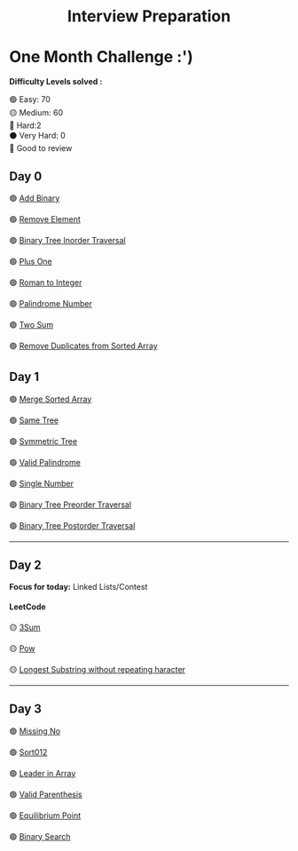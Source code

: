 <h1 align="center">Interview Preparation</h1>

<!-- <div align="center">

<a href="https://github.com/abhisheknaiidu/dsa/stargazers"><img src="https://img.shields.io/github/stars/abhisheknaiidu/dsa" alt="Stars Badge"/></a>
<a href="https://github.com/abhisheknaiidu/dsa/network/members"><img src="https://img.shields.io/github/forks/abhisheknaiidu/dsa" alt="Forks Badge"/></a>
<a href="https://github.com/abhisheknaiidu/dsa"><img alt="GitHub contributors" src="https://img.shields.io/github/contributors/abhisheknaiidu/dsa?color=2b9348"></a>
<a href="https://github.com/abhisheknaiidu/awesome-github-profile-readme/blob/master/LICENSE"><img src="https://img.shields.io/github/license/abhisheknaiidu/dsa?color=2b9348" alt="License Badge"/></a>
<a href="https://leetcode.com/abhisheknaiidu/"><img src="https://lc.coding.gs/v1/solved/abhisheknaiidu.svg?color=red&logo=leetcode"></a>
<a href="" ><img src="https://lc.coding.gs/v1/accepted-rate/abhisheknaiidu.svg?logo=leetcode"></a>
<a href="https://github.com/abhisheknaiidu/dsa"><img src="https://img.shields.io/badge/language-CPP-green.svg"></a>

</div> -->


# One Month Challenge :')

**Difficulty Levels solved :**

🟢 Easy: 70  
 🟡 Medium: 60  
 🔴 Hard:2  
 ⚫️ Very Hard: 0  
 🌟 Good to review
<!-- 
**Total** - 132

<!-- Template for each day

 ## Day 0: August 13, 2020
__Focus for today:__ Heaps/Priority Queues

#### LeetCode
* 🟢 _Notes: Unordered Maps!_

#### AlgoExpert
* 🟡

 --> 

## Day 0


 🟢 [Add Binary](https://leetcode.com/problems/add-binary/) 

 🟢 [Remove Element](https://leetcode.com/problems/remove-element/description/) 

 🟢 [Binary Tree Inorder Traversal](https://leetcode.com/problems/binary-tree-inorder-traversal) 

 🟢 [Plus One](https://leetcode.com/problems/plus-one/description/)

 🟢 [Roman to Integer](https://leetcode.com/problems/roman-to-integer/description/)

 🟢 [Palindrome Number](https://leetcode.com/problems/palindrome-number/description/)

 🟢 [Two Sum](https://leetcode.com/problems/two-sum/description/)

 🟢 [Remove Duplicates from Sorted Array](https://leetcode.com/problems/remove-duplicates-from-sorted-array/description/)

## Day 1

 🟢 [Merge Sorted Array](https://leetcode.com/problems/merge-sorted-array) 

 🟢 [Same Tree](https://leetcode.com/problems/same-tree/description/) 

 🟢 [Symmetric Tree](https://leetcode.com/problems/symmetric-tree/description/)
 
 🟢 [Valid Palindrome](https://leetcode.com/problems/valid-palindrome/)

 🟢 [Single Number](https://leetcode.com/problems/single-number/description/)

 🟢 [Binary Tree Preorder Traversal](https://leetcode.com/problems/binary-tree-preorder-traversal/)

 🟢 [Binary Tree Postorder Traversal](https://leetcode.com/problems/binary-tree-postorder-traversal/)

--------------------------------------------------------------------------------------------------------------------- 

## Day 2

**Focus for today:** Linked Lists/Contest

#### LeetCode

 🟡 [3Sum](https://leetcode.com/problems/3sum/description/)

 🟡 [Pow](https://leetcode.com/problems/powx-n/) 
 
 🟡 [Longest Substring without repeating haracter](https://leetcode.com/problems/longest-substring-without-repeating-characters)

--------------------------------------------------------------------------------------------------------------------- 

## Day 3


  🟢 [Missing No](https://practice.geeksforgeeks.org/problems/missing-number-in-array1416/1)

  🟢 [Sort012](https://practice.geeksforgeeks.org/problems/sort-an-array-of-0s-1s-and-2s4231/1)

  🟢 [Leader in Array](https://practice.geeksforgeeks.org/problems/leaders-in-an-array-1587115620/1)

  🟢 [Valid Parenthesis](https://practice.geeksforgeeks.org/problems/parenthesis-checker2744/1)

  🟢 [Equilibrium Point](https://practice.geeksforgeeks.org/problems/equilibrium-point-1587115620/1)

  🟢 [Binary Search](https://practice.geeksforgeeks.org/problems/binary-search-1587115620/1)

<!-- --------------------------------------------------------------------------------------------------------------------- 

## Day 4

**Focus for today:** Trees

#### LeetCode

58. 🟡 [Binary Tree Inorder Traversal](Leetcode/Problems/Medium/bt-inorder-traversal.cpp) _Notes:🌟 use stack_
59. 🟡 [Validate Binary Search Tree](Leetcode/Problems/Medium/bt-inorder-traversal.cpp) _Notes: inorder has to be in sorted_
60. 🟡 [Kth Smallest Element in a BST](Leetcode/Problems/Medium/kth-smallest-bst.cpp) _Notes: think of inorder_
61. 🟢 [Find Mode in Binary Search Tree](Leetcode/Problems/Easy/mode-in-bst.cpp) _Notes: think of preorder_

#### AlgoExpert

62. 🟡 [BST Construction](AlgoExpert/Medium/bst-constuction.cpp) _Notes: 🌟 basics_

<!-- --------------------------------------------------------------------------------------------------------------------- 

## Day 5

**Focus for today:** Trees

#### LeetCode

63. 🟡 [Binary Tree Level Order Traversal](Leetcode/Problems/Medium/binary-level-order.cpp) _Notes:🌟 use queue_
64. 🟢 [Convert Sorted Array to Binary Search Tree](Leetcode/Problems/Easy/sorted-to-bst.cpp) _Notes: 🌟binary search_
65. 🟢 [Maximum Depth of Binary Tree](Leetcode/Problems/Easy/depth-of-bt.cpp) _Notes: Either BFS/DFS_

#### AlgoExpert

66. 🟢 [Find Closest Value in BST](AlgoExpert/Easy/closest-val-bst.cpp) _Notes: helper function_

<!-- --------------------------------------------------------------------------------------------------------------------- 

## Day 6

**Focus for today:** Trees

#### LeetCode

67. 🟢 [Invert Binary Tree](Leetcode/Problems/Easy/invert-binary-tree.cpp) _Notes: 🌟 queue/recursion_
68. 🟢 [Thousand Seperator](Leetcode/Problems/Easy/thousand-separator.cpp) _Notes: Brute-Force_
69. 🟢 [Valid Parentheses](Leetcode/Problems/Easy/valid-parenthesis.cpp) _Notes: use stack_

<!-- --------------------------------------------------------------------------------------------------------------------- -

## Day 7

**Focus for today:** Contest

#### LeetCode

70. 🟢 [Most Visited Sector in a Circular Track](Leetcode/Contests/Weekly/203/most-visited-sector.cpp) _Notes: circular => f = f%n_
71. 🟡 [Maximum Number of Coins You Can Get](Leetcode/Contests/Weekly/203/max-coins.cpp) _Notes: reverse and give you first_

<!-- --------------------------------------------------------------------------------------------------------------------- 

## Day 8

**Focus for today:** Trees

#### LeetCode

72. 🟡 [Check Completeness of a Binary Tree](Leetcode/Problems/Medium/completeness-bt.cpp) _Notes: 🌟use flag_
73. 🟡 [Sum Root to Leaf Numbers](Leetcode/Problems/Medium/sum-root.cpp) _Notes: recursion_
74. 🟢 [Symmetric Tree](Leetcode/Problems/Easy/tree-symmetric.cpp) _Notes: recursion(best)_

<!-- --------------------------------------------------------------------------------------------------------------------- 

## Day 9

**Focus for today:** Trees

#### LeetCode

75. 🟡 [Path Sum II](Leetcode/Problems/Medium/path-sum-2.cpp) _Notes: careful of callstack_
76. 🟢 [Range Sum of BST](Leetcode/Problems/Easy/range-sum-bst.cpp) _Notes: Do any DFS - Cakewalk_

#### Educative

[Depth First Search Pattern](Educative/dfs)

77. 🟢 [Binary Tree Path Sum](Educative/dfs/binary-tree-path-sum.cpp)
78. 🟡 [All Paths for a Sum](Educative/dfs/all-paths-sum.cpp)
79. 🟡 [Sum of Path Numbers](Educative/dfs/sum-of-path.cpp)

<!-- --------------------------------------------------------------------------------------------------------------------- 

## Day 10

**Focus for today:** Trees

#### Educative

[Depth First Search Pattern](Educative/dfs)

80. 🟡 [Path With Given Sequence](Educative/dfs/find-seq.cpp)
81. 🟡 [Count Paths for a Sum](Educative/dfs/count-paths-sum.cpp) _Notes: 🌟Careful of count in recursion_

<!-- --------------------------------------------------------------------------------------------------------------------- 

## Day 11

**Focus for today:** Graphs

#### LeetCode

82. 🟡 [Number of Connected Components in an Undirected Graph](Leetcode/Problems/Medium/connected-connections.cpp) _Notes: dfs pattern_
83. 🟡 [Number of Islands](Leetcode/Problems/Medium/number-of-islands.cpp) _Notes: dfs in all 4 dirs_

#### AlgoExpert

84. 🟢 [Depth First Search](AlgoExpert/Easy/dfs.cpp) _Notes: helper recursive function_

<!-- --------------------------------------------------------------------------------------------------------------------- 

## Day 12

**Focus for today:** Algorithms

#### LeetCode

85. 🟡 [Maximum Length of Subarray With Positive Product](Leetcode/Contests/Weekly/204/max-subarray-product.cpp) _Notes: 🌟🌟careful of zeroes_
86. 🟢 [Merge Two Binary Trees](Leetcode/Problems/Easy/merge-two-bt.cpp) _Notes: Update the Node, after every step for backtracking!_

#### AlgoExpert

87. 🟡 [Kadane's Algorithm](AlgoExpert/Medium/kadane-algo.cpp) _Notes: used for finding maxSubArray_
88. 🟢 [Nth Fibonacci](AlgoExpert/Easy/nth-fib.cpp) _Notes: Iterative method best among all!_

<!-- --------------------------------------------------------------------------------------------------------------------- 

## Day 13

**Focus for today:** Everything

#### LeetCode

89. 🟢 [Majority Element](Leetcode/Problems/Easy/majority-element.cpp) _Notes: Moore's Voting Algorithm_
90. 🟢 [Valid Anagram](Leetcode/Problems/Easy/valid-anagram.cpp) _Notes: take care of t.c and s.c_

<!-- --------------------------------------------------------------------------------------------------------------------- 

## Day 14

**Focus for today:** Everything

#### LeetCode

91. 🟢 [Excel Sheet Column Number](Leetcode/Problems/Easy/excel-sheet.cpp) _Notes: use map_
92. 🟢 [First Unique Character in a String](Leetcode/Problems/Easy/first-unique-str.cpp)

<!-- --------------------------------------------------------------------------------------------------------------------- 

## Day 15

**Focus for today:** Everything

#### LeetCode

93. 🟢 [Repeated Substring Pattern](Leetcode/September-Challenge/repeated-sub-pattern.cpp) _Notes: make duplicate and ignore 1st and last_

<!-- --------------------------------------------------------------------------------------------------------------------- 

## Day 16

**Focus for today:** Recursions, Contest

#### LeetCode

94. 🟡 [Permutations](Leetcode/Problems/Medium/permutations.cpp) _Notes: 🌟 use backtracking_
95. 🟡 [Subsets](Leetcode/Problems/Medium/subset.cpp) _Notes: backtracking_
96. 🟢 [Matrix Diagonal Sum](Leetcode/Contests/Biweekly/34/matrix-diagonal-sum.cpp)
97. 🟡 [Subsets II](Leetcode/Problems/Medium/subset2.cpp) _Notes: backtraking_

 <!-- --------------------------------------------------------------------------------------------------------------------- 

## Day 17

**Focus for today:** Backtracking

#### LeetCode

98. 🟡 [Combinations](Leetcode/Problems/Medium/combination.cpp)
99. 🟡 [Combination Sum](Leetcode/Problems/Medium/combination-sum.cpp)
100.  🟡 [Combination Sum II](Leetcode/Problems/Medium/combination-sum2.cpp)

 <!-- --------------------------------------------------------------------------------------------------------------------- 

## Day 18

**Focus for today:** Analysing Patterns

#### Educative

[Sub Sets Pattern](Educative/pattern-subsets) _Notes: Follows BFS in every Approach_

101.  🟡 [String Permutation](Educative/pattern-subsets/string-permutation.cpp)
102.  🟡 [Playing With Permutations](Educative/pattern-subsets/permutation.cpp)
103.  🟡 [Combination of Subsets 2](Educative/pattern-subsets/sub-with-duplicates.cpp)
104.  🟢 [Combination of Subset](Educative/pattern-subsets/sub.cpp)

  <!-- --------------------------------------------------------------------------------------------------------------------- 

## Day 19

**Focus for today:** September Challenge

#### LeetCode

105.  🟡 [Compare Version Numbers](Leetcode/September-Challenge/compare-version-num.cpp) _Notes: use istringstream and stoi stl_
106.  🟡 [Word Pattern](Leetcode/September-Challenge/word-pattern.cpp) _Notes: use unordered maps_

## Day 20

**Focus for today:** Strings

#### AlgoExpert

107.  🟢 [Caesar Ciphor Encryptor](AlgoExpert/Easy/caesar-cipher.cpp)
108.  🟡 [Longest Palindromic Substring](AlgoExpert/Medium/longest-palindrome.cpp)

## Day 21

**Focus for today:** Strings

#### AlgoExpert

109.  🟡 [Group Anagrams](AlgoExpert/Medium/group-anagrams.cpp) \_Bucket Everything in hashmap and take care of TC and SC.
110.  🔴 [Longest Substring Without Duplication](AlgoExpert/Medium/longest-sub-without-dup.cpp)

## Day 22

**Focus for today:** Arrays

#### AlgoExpert

111.  🟡 [Three Sum](AlgoExpert/Medium/three-sum.cpp) _Notes: Take Care of Duplicates_
112.  🟡 [Smallest Difference](AlgoExpert/Medium/smallest-diff.cpp) _Notes: Two Pointers_

## Day 23

**Focus for today:** Arrays

#### AlgoExpert

113.  🟡 [Move Element To End](AlgoExpert/Medium/move-element-end.cpp) _Notes: Two Pointers_
114.  🟡 [Monotonic Array](AlgoExpert/Medium/monotonic-array.cpp) _Notes: One Pass 🔥_

#### LeetCode

115.  🟢 [Monotonicity](Leetcode/Problems/Easy/monotoic-array.cpp)

## Day 24

**Focus for today:** Contest, Miscellaneous

#### LeetCode

116.  🟡 [XOR Queries of a Subarray](Leetcode/Contests/Weekly/170/xor-queries.cpp) _Notes: xorSum vector and manupalate_
117.  🟢 [Decrypt String from Alphabet to Integer Mapping](Leetcode/Contests/Weekly/170/decrypt-string.cpp) _Notes: general_

## Day 25

**Focus for today:** Interview Questions

#### LeetCode

118.  🟢 [Intersection of Two Arrays II](Leetcode/Problems/Easy/intersection-arr.cpp) _Notes: set-intersection stl_
119.  🟢 [Power of 3](Leetcode/Problems/Easy/power-of-3.cpp) _Notes: log2(n) / log2(3)_
120.  🟢 [Prime Numbers](Leetcode/Problems/Easy/count-primes.cpp) _Notes: Sieve of eratosthenes_

## Day 26

121.  🟡 [Spiral Traversal](AlgoExpert/Medium/spiral-traverse.cpp) _Notes: Make Sure of 4 variables and dir_
122.  🟡 [Longest Peak](AlgoExpert/Medium/longest-peak.cpp) _Notes: Binary Search_

## Day 27

123. 🟢 [Cyclic Rotate](https://practice.geeksforgeeks.org/problems/cyclically-rotate-an-array-by-one/0)
124. 🟢 [Find the maximum and minimum element in an array](https://www.geeksforgeeks.org/write-a-program-to-reverse-an-array-or-string/)
125. 🟢 [Find the "Kth" max and min element of an array](https://practice.geeksforgeeks.org/problems/kth-smallest-element5635/1)
126. 🟢 [Move all the negative elements to one side of the array](https://practice.geeksforgeeks.org/problems/sort-an-array-of-0s-1s-and-2s/0#)

## Day 28

127. 🟡 [Find duplicate in an array of N+1 Integers](https://leetcode.com/problems/find-the-duplicate-number/)
128. 🟡 [Find Largest sum contiguous Subarray](https://practice.geeksforgeeks.org/problems/cyclically-rotate-an-array-by-one/0)
129. 🟡 [Longest Consecutive Subsequence](https://practice.geeksforgeeks.org/problems/longest-consecutive-subsequence/0)
130. 🟡 [Merge Intervals](https://leetcode.com/problems/merge-intervals/)
131. 🟡 [Find maximum product subarray](https://practice.geeksforgeeks.org/problems/maximum-product-subarray3604/1)
132. 🟡 [Smallest subarray with sum greater than a given value](https://practice.geeksforgeeks.org/problems/smallest-subarray-with-sum-greater-than-x/0)

_Inspired by [DeepakTalwar/interview-prep-cpp](https://github.com/deepaktalwardt/interview-prep-cpp)_ 
-->